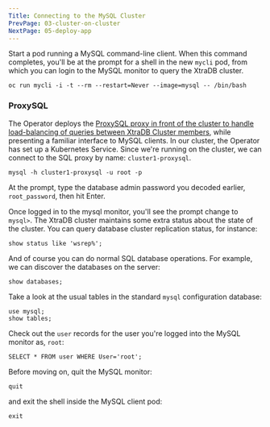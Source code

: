 ```yaml
---
Title: Connecting to the MySQL Cluster
PrevPage: 03-cluster-on-cluster
NextPage: 05-deploy-app
---
```


Start a pod running a MySQL command-line client. When this command completes, you'll be at the prompt for a shell in the new `mycli` pod, from which you can login to the MySQL monitor to query the XtraDB cluster.

```execute-1
oc run mycli -i -t --rm --restart=Never --image=mysql -- /bin/bash
```

### ProxySQL

The Operator deploys the [ProxySQL proxy in front of the cluster to handle load-balancing of queries between XtraDB Cluster members][proxysql], while presenting a familiar interface to MySQL clients. In our cluster, the Operator has set up a Kubernetes Service. Since we're running on the cluster, we can connect to the SQL proxy by name: `cluster1-proxysql`.

```execute-1
mysql -h cluster1-proxysql -u root -p
```

At the prompt, type the database admin password you decoded earlier, `root_password`, then hit Enter.

Once logged in to the mysql monitor, you'll see the prompt change to `mysql>`. The XtraDB cluster maintains some extra status about the state of the cluster. You can query database cluster replication status, for instance:

```execute-1
show status like 'wsrep%';
```

And of course you can do normal SQL database operations. For example, we can discover the databases on the server:

```execute-1
show databases;
```

Take a look at the usual tables in the standard `mysql` configuration database:

```execute-1
use mysql;
show tables;
```

Check out the `user` records for the user you're logged into the MySQL monitor as, `root`:

```execute-1
SELECT * FROM user WHERE User='root';
```

Before moving on, quit the MySQL monitor:

```execute-1
quit
```

and exit the shell inside the MySQL client pod:

```execute-1
exit
```

[proxysql]: https://www.percona.com/doc/percona-xtradb-cluster/LATEST/howtos/proxysql.html#load-balancing-with-proxysql
